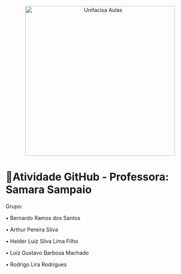 <p align="center">
  <img src="https://github.com/user-attachments/assets/de1dcf4d-2de0-42c4-8161-50e74bad2dec" alt="Unifacisa Aulas" width="400" />
</p>

# 📢Atividade GitHub - Professora: Samara Sampaio
Grupo:

• Bernardo Ramos dos Santos

• Arthur Pereira Silva

• Helder Luiz Silva Lima Filho

• Luiz Gustavo Barbosa Machado

• Rodrigo Lira Rodrigues
